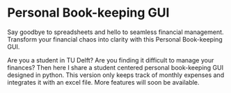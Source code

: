 # Personal Book-keeping GUI
Say goodbye to spreadsheets and hello to seamless financial management. Transform your financial chaos into clarity with this Personal Book-keeping GUI.

Are you a student in TU Delft? Are you finding it difficult to manage your finances? Then here I share a student centered personal book-keeping GUI designed in python. 
This version only keeps track of monthly expenses and integrates it with an excel file. More features will soon be available.


